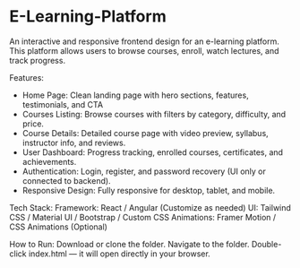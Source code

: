 # E-Learning-Platform
An interactive and responsive frontend design for an e-learning platform. This platform allows users to browse courses, enroll, watch lectures, and track progress.

Features:
* Home Page: Clean landing page with hero sections, features, testimonials, and CTA
* Courses Listing: Browse courses with filters by category, difficulty, and price.
* Course Details: Detailed course page with video preview, syllabus, instructor info, and reviews.
* User Dashboard: Progress tracking, enrolled courses, certificates, and achievements.
* Authentication: Login, register, and password recovery (UI only or connected to backend).
* Responsive Design: Fully responsive for desktop, tablet, and mobile.

Tech Stack:
Framework: React / Angular (Customize as needed)
UI: Tailwind CSS / Material UI / Bootstrap / Custom CSS
Animations: Framer Motion / CSS Animations (Optional)

How to Run:
Download or clone the folder.
Navigate to the folder.
Double-click index.html — it will open directly in your browser.
